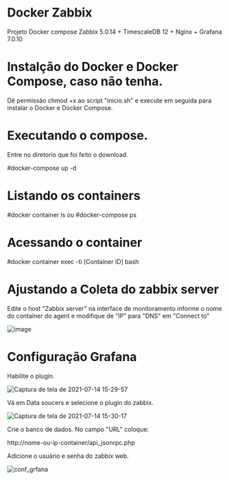 # Docker Zabbix 
Projeto Docker compose Zabbix 5.0.14 + TimescaleDB 12 + Nginx + Grafana 7.0.10

# Instalção do Docker e Docker Compose, caso não tenha.
Dê permissão chmod +x ao script "inicio.sh" e execute em seguida para instalar o Docker e Docker Compose.

# Executando o compose.
Entre no diretorio que foi feito o download. 

#docker-compose up -d

# Listando os containers
#docker container ls ou #docker-compose ps

# Acessando o container
#docker container exec -ti [Container ID] bash

# Ajustando a Coleta do zabbix server
Edite o host "Zabbix server" na interface de monitoramento informe o nome do container do agent e modifique de "IP" para "DNS" em "Connect to"

![image](https://user-images.githubusercontent.com/87427032/127325078-5d641c9c-c63f-4f43-b78a-a3b1fcdc06a4.png)

# Configuração Grafana

Habilite o plugin.

![Captura de tela de 2021-07-14 15-29-57](https://user-images.githubusercontent.com/87427032/125678219-6f164b99-4648-4b89-9aa4-eba6ed06dcd5.png)

Vá em Data soucers e selecione o plugin do zabbix.

![Captura de tela de 2021-07-14 15-30-17](https://user-images.githubusercontent.com/87427032/125678221-332417f7-6aa9-43f0-8168-2ae008208f2b.png)

Crie o banco de dados. 
No campo "URL" coloque: 

http://nome-ou-ip-container/api_jsonrpc.php

Adicione o usuário e senha do zabbix web.

![conf_grfana](https://user-images.githubusercontent.com/87427032/125678387-480a711e-0a6b-4870-a298-97cea6fbbbe2.png)
